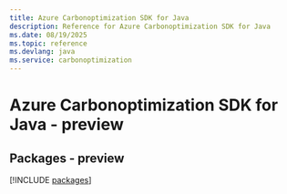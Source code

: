 ```yaml
---
title: Azure Carbonoptimization SDK for Java
description: Reference for Azure Carbonoptimization SDK for Java
ms.date: 08/19/2025
ms.topic: reference
ms.devlang: java
ms.service: carbonoptimization
---
```

# Azure Carbonoptimization SDK for Java - preview
## Packages - preview
[!INCLUDE [packages](carbonoptimization-index.md)]